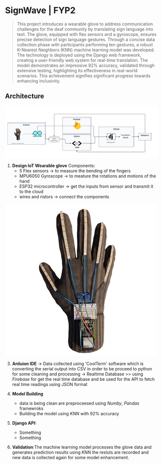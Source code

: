 # SignWave | FYP2

> This project introduces a wearable glove to address communication challenges for the deaf community by translating sign language into text. The glove, equipped with flex sensors and a gyroscope, ensures precise detection of sign language gestures. Through a concise data collection phase with participants performing ten gestures, a robust K-Nearest Neighbors (KNN) machine learning model was developed. The technology is deployed using the Django web framework, creating a user-friendly web system for real-time translation. The model demonstrates an impressive 92% accuracy, validated through extensive testing, highlighting its effectiveness in real-world scenarios. This achievement signifies significant progress towards enhancing inclusivity.

##  Architecture
![SpectreOra Arch Screenshot](./Arch.png)

1. **Design IoT Wearable glove**
   Components:
   - 5 Flex sensors -> to measure the bending of the fingers
   - MPU6050 Gyroscope -> to meature the rotations and motions of the hand
   - ESP32 microcontroller -> get the inputs from sensor and transmit it to the cloud
   - wires and ristors -> connect the components
     
![GOLVE](./glove.png)

3. **Arduion IDE** 
   -> Data collected using 'CoolTerm' software which is converting the serial output into CSV in order to be proceed to python for some cleaning and processing
   -> Realtime Database  >> using *Firebase* for get the real time database and be used for the API to fetch real time readings using JSON format
   
4. **Model Building**
   - data is being clean are preproceesed using *Numby*, *Pandas* framewroks
   - Building the model using *KNN* with 92% accuracy

5. **Django API:**
   - Something
   - Something 
   
7. **Validation**:The machine learning model processes the glove data and generates prediction results using KNN the resluts are recorded and new data is collected again for some model enhancement.
